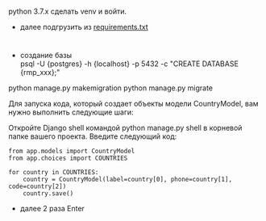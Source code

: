 # 
python 3.7.x
сделать venv и войти.
- далее подгрузить из  [requirements.txt](requirements.txt)
#
- создание базы \
psql -U {postgres} -h {localhost} -p 5432 -c "CREATE DATABASE {rmp_xxx};"

python manage.py makemigration
python manage.py migrate


Для запуска кода, который создает объекты модели CountryModel, вам нужно выполнить следующие шаги:

Откройте Django shell командой python manage.py shell в корневой папке вашего проекта.
Введите следующий код:

```
from app.models import CountryModel
from app.choices import COUNTRIES

for country in COUNTRIES:
    country = CountryModel(label=country[0], phone=country[1], code=country[2])
    country.save()
```

- далее 2 раза Enter
